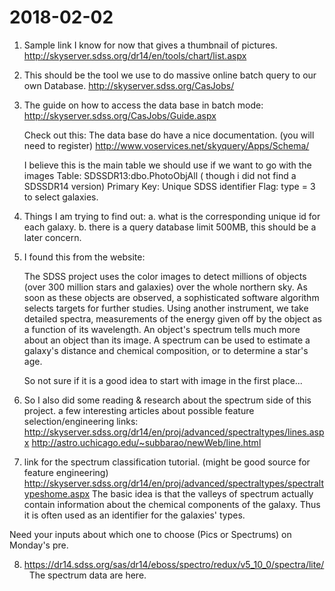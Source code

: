 # 2018-02-02

1. Sample link I know for now that gives a thumbnail of pictures. 
   http://skyserver.sdss.org/dr14/en/tools/chart/list.aspx
   
2. This should be the tool we use to do massive online batch query to our own
   Database. http://skyserver.sdss.org/CasJobs/
   
3. The guide on how to access the data base in batch mode:
   http://skyserver.sdss.org/CasJobs/Guide.aspx
   
   Check out this:
   The data base do have a nice documentation. (you will need to register)
   http://www.voservices.net/skyquery/Apps/Schema/
   
   I believe this is the main table we should use if we want to go with the images
   Table:  SDSSDR13:dbo.PhotoObjAll ( though i did not find a SDSSDR14 version)
   Primary Key: Unique SDSS identifier Flag: type = 3 to select galaxies.
   
4. Things I am trying to find out:
   a. what is the corresponding unique id for each galaxy.
   b. there is a query database limit 500MB, this should be a later concern.
   
5. I found this from the website:

   The SDSS project uses the color images to detect millions of objects (over 300 million stars and galaxies) over the whole northern sky. As soon as these objects are observed, a sophisticated software algorithm selects targets for further studies. Using another instrument, we take detailed spectra, measurements of the energy given off by the object as a function of its wavelength. An object's spectrum tells much more about an object than its image. A spectrum can be used to estimate a galaxy's distance and chemical composition, or to determine a star's age.
   
   So not sure if it is a good idea to start with image in the first place...
   
6. So I also did some reading & research about the spectrum side of this project. 
   a few interesting articles about possible feature selection/engineering links:
   http://skyserver.sdss.org/dr14/en/proj/advanced/spectraltypes/lines.aspx
   http://astro.uchicago.edu/~subbarao/newWeb/line.html
   
7. link for the spectrum classification tutorial. (might be good source for feature engineering)
   http://skyserver.sdss.org/dr14/en/proj/advanced/spectraltypes/spectraltypeshome.aspx
   The basic idea is that the valleys of spectrum actually contain information about the chemical components of the galaxy.
   Thus it is often used as an identifier for the galaxies' types.
   

Need your inputs about which one to choose (Pics or Spectrums) on Monday's pre.

8. https://dr14.sdss.org/sas/dr14/eboss/spectro/redux/v5_10_0/spectra/lite/
   The spectrum data are here. 

